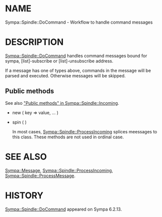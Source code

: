 # NAME

Sympa::Spindle::DoCommand - Workflow to handle command messages

# DESCRIPTION

[Sympa::Spindle::DoCommand](./Sympa::Spindle::DoCommand.3.md) handles command messages bound for sympa,
\[list\]-subscribe or \[list\]-unsubscribe address.

If a message has one of types above, commands in the message will be parsed
and executed.  Otherwise messages will be skipped.

## Public methods

See also ["Public methods" in Sympa::Spindle::Incoming](./Sympa::Spindle::Incoming.3.md#public-methods).

- new ( key => value, ... )
- spin ( )

    In most cases, [Sympa::Spindle::ProcessIncoming](./Sympa::Spindle::ProcessIncoming.3.md) splices meessages
    to this class.  These methods are not used in ordinal case.

# SEE ALSO

[Sympa::Message](./Sympa::Message.3.md), [Sympa::Spindle::ProcessIncoming](./Sympa::Spindle::ProcessIncoming.3.md),
[Sympa::Spindle::ProcessMessage](./Sympa::Spindle::ProcessMessage.3.md).

# HISTORY

[Sympa::Spindle::DoCommand](./Sympa::Spindle::DoCommand.3.md) appeared on Sympa 6.2.13.
